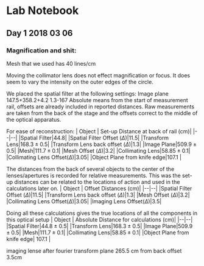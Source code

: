 # Lab Notebook 
## Day 1 2018 03 06
### Magnification and shit:



Mesh that we used has 40 lines/cm

Moving the collimator lens does not effect magnification or focus. It does seem to vary the intensity on the outer edges of the circle. 

We placed the spatial filter at the following settings:
Image plane
147.5+358.2+4.2
1.3-167
Absolute means from the start of measurement rail, offsets are already included in reported distances. Raw measurements are taken from the back of the stage and the offsets correct to the middle of the optical apparatus. 

For ease of reconstruction:
| Object | Set-up Distance at back of rail (cm)|
|--|--|
|Spatial Filter|44.8|
|Spatial Filter Offset ($\Delta$)|11.5|
|Transform Lens|$168.3 \pm 0.5$|
|Transform Lens back offset ($\Delta$)|1.3|
|Image Plane|$509.9 \pm 0.5$|
|Mesh|$111.7 \pm 0.1$|
|Mesh Offset ($\Delta$)|3.2|
|Collimating Lens|$58.85 \pm 0.1$|
|Collimating Lens Offset($\Delta$)|3.05|
|Object Plane from knife edge|107.1 |

The distances from the back of several objects to the center of the lenses/apertures is recorded for relative measurements. This was  the set-up distances can be related to the locations of action and used in the calculations later on. 
| Object | Offset Distances (cm)|
|--|--|
|Spatial Filter Offset ($\Delta$)|11.5|
|Transform Lens back offset ($\Delta$)|1.3|
|Mesh Offset ($\Delta$)|3.2|
|Collimating Lens Offset($\Delta$)|3.05|
|Imaging Lens Offset($\Delta$)|3.5|

Doing all these calculations gives the true locations of all the components in this optical setup
| Object | Absolute Distance for calculations (cm)|
|--|--|
|Spatial Filter|$44.8 \pm 0.5$|
|Transform Lens|$168.3 \pm 0.5$|
|Image Plane|$509.9 \pm 0.5$|
|Mesh|$111.7 \pm 0.1$|
|Collimating Lens|$58.85 \pm 0.1$|
|Object Plane from knife edge| 107.1 |



imaging lense after fourier transform plane
265.5 cm from back
offset 3.5cm
<!--stackedit_data:
eyJoaXN0b3J5IjpbLTEwMTk5NTg1NzYsMTc4MTIyNTY2NF19
-->